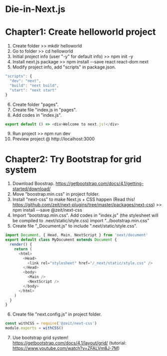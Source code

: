 # Die-in-Next.js

# Chapter1: Create helloworld project
1. Create folder >> mkdir helloworld
2. Go to folder >> cd helloworld
3. Initial project info (user "-y" for default info) >> npm init -y
4. Install next.js package >> npm install --save react react-dom next
5. Modify project info, add "scripts" in package.json. 
```javascript
"scripts": {
  "dev": "next",
  "build": "next build",
  "start": "next start"
}
```
6. Create folder "pages".
7. Create file "index.js in "pages".
8. Add codes in "index.js".
```javascript
export default () => <div>Welcome to next.js!</div>
```
9. Run project >> npm run dev
10. Preview project @ http://localhost:3000

# Chapter2: Try Bootstrap for grid system
1. Download Boostrap. https://getbootstrap.com/docs/4.1/getting-started/download/
2. Move "boostrap.min.css" in project folder.
3. Install "next-css" to make Next.js + CSS happen (Read this! https://github.com/zeit/next-plugins/tree/master/packages/next-css) >> npm install --save @zeit/next-css
4. Import "bootstrap.min.css". Add codes in "index.js" (the stylesheet will be compiled to .next/static/style.css)
import "../bootstrap.min.css"
5. Create file "_Document.js" to include ".next/static/style.css".
```javascript
import Document, { Head, Main, NextScript } from 'next/document'
export default class MyDocument extends Document {
  render() {
    return (
      <html>
        <Head>
          <link rel="stylesheet" href="/_next/static/style.css" />
        </Head>
        <body>
          <Main />
          <NextScript />
        </body>
      </html>
    )
  }
}
```
6. Create file "next.config.js" in project folder.
```javascript
const withCSS = require('@zeit/next-css')
module.exports = withCSS()
```
7. Use bootstrap grid system! https://getbootstrap.com/docs/4.1/layout/grid/ (tutorial: https://www.youtube.com/watch?v=ZFALVm8J-7M)
